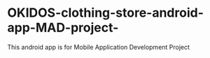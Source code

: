 # OKIDOS-clothing-store-android-app-MAD-project-
This android app is for Mobile Application Development Project
